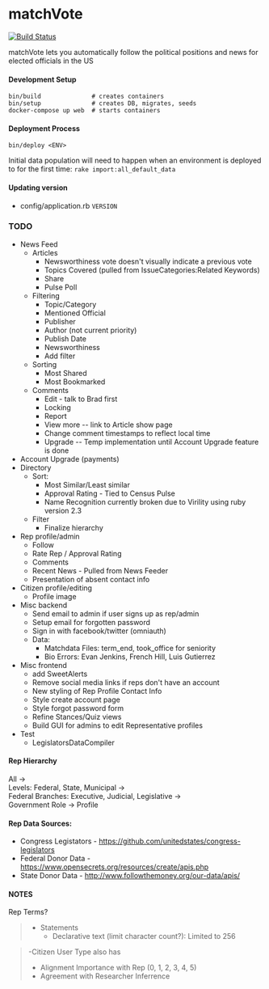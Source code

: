# matchVote    
[![Build Status](https://travis-ci.org/matchVote/matchvote.svg?branch=master)](https://travis-ci.org/matchVote/matchvote)

matchVote lets you automatically follow the political positions and news for elected officials in the US

#### Development Setup
    bin/build              # creates containers
    bin/setup              # creates DB, migrates, seeds
    docker-compose up web  # starts containers

#### Deployment Process
    bin/deploy <ENV>
Initial data population will need to happen when an environment is deployed to for the first time: `rake import:all_default_data`

#### Updating version
* config/application.rb `VERSION`

### TODO
* News Feed
  * Articles
    * Newsworthiness vote doesn't visually indicate a previous vote
    * Topics Covered (pulled from IssueCategories:Related Keywords)
    * Share
    * Pulse Poll
  * Filtering
    * Topic/Category
    * Mentioned Official
    * Publisher
    * Author (not current priority)
    * Publish Date
    * Newsworthiness
    * Add filter
  * Sorting
    * Most Shared
    * Most Bookmarked
  * Comments
    * Edit - talk to Brad first
    * Locking
    * Report
    * View more -- link to Article show page
    * Change comment timestamps to reflect local time
    * Upgrade -- Temp implementation until Account Upgrade feature is done
* Account Upgrade (payments)
* Directory
  * Sort:
    * Most Similar/Least similar
    * Approval Rating - Tied to Census Pulse
    * Name Recognition currently broken due to Virility using ruby version 2.3
  * Filter  
    * Finalize hierarchy
* Rep profile/admin
  * Follow
  * Rate Rep / Approval Rating
  * Comments
  * Recent News - Pulled from News Feeder
  * Presentation of absent contact info
* Citizen profile/editing
  * Profile image
* Misc backend
  * Send email to admin if user signs up as rep/admin
  * Setup email for forgotten password
  * Sign in with facebook/twitter (omniauth)
  * Data:
    * Matchdata Files: term_end, took_office for seniority
    * Bio Errors: Evan Jenkins, French Hill, Luis Gutierrez
* Misc frontend
  * add SweetAlerts
  * Remove social media links if reps don't have an account
  * New styling of Rep Profile Contact Info
  * Style create account page
  * Style forgot password form
  * Refine Stances/Quiz views
  * Build GUI for admins to edit Representative profiles
* Test
  * LegislatorsDataCompiler

#### Rep Hierarchy
All ->  
Levels: Federal, State, Municipal ->  
Federal Branches: Executive, Judicial, Legislative ->  
Government Role ->
Profile

#### Rep Data Sources:  
  * Congress Legistators - https://github.com/unitedstates/congress-legislators
  * Federal Donor Data - https://www.opensecrets.org/resources/create/apis.php
  * State Donor Data - http://www.followthemoney.org/our-data/apis/

#### NOTES
Rep Terms?  

> * Statements
>   * Declarative text (limit character count?): Limited to 256

>   -Citizen User Type also has
>   * Alignment Importance with Rep (0, 1, 2, 3, 4, 5)
>   * Agreement with Researcher Inferrence
